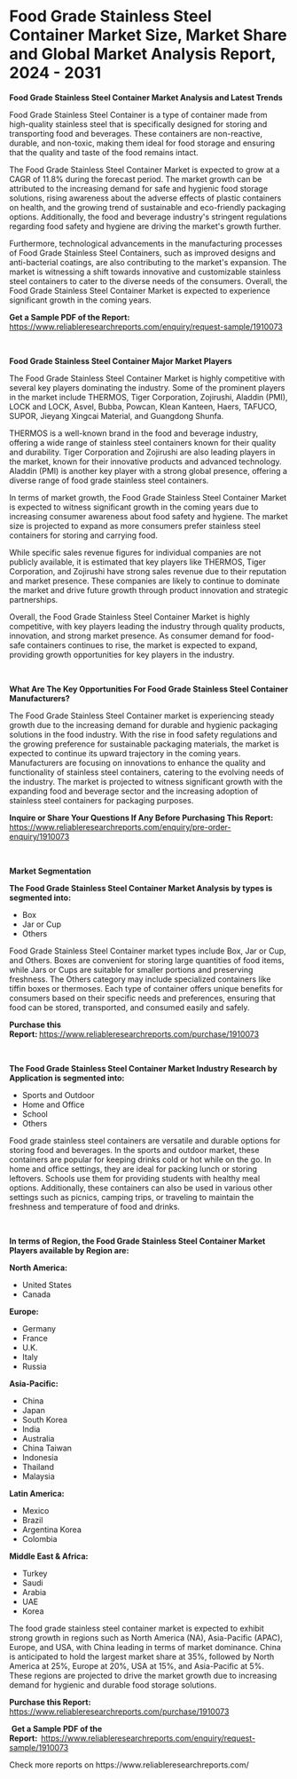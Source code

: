 <p><h1>Food Grade Stainless Steel Container Market Size, Market Share and Global Market Analysis Report, 2024 - 2031</h1></p><p><strong>Food Grade Stainless Steel Container Market Analysis and Latest Trends</strong></p>
<p><p>Food Grade Stainless Steel Container is a type of container made from high-quality stainless steel that is specifically designed for storing and transporting food and beverages. These containers are non-reactive, durable, and non-toxic, making them ideal for food storage and ensuring that the quality and taste of the food remains intact.</p><p>The Food Grade Stainless Steel Container Market is expected to grow at a CAGR of 11.8% during the forecast period. The market growth can be attributed to the increasing demand for safe and hygienic food storage solutions, rising awareness about the adverse effects of plastic containers on health, and the growing trend of sustainable and eco-friendly packaging options. Additionally, the food and beverage industry's stringent regulations regarding food safety and hygiene are driving the market's growth further.</p><p>Furthermore, technological advancements in the manufacturing processes of Food Grade Stainless Steel Containers, such as improved designs and anti-bacterial coatings, are also contributing to the market's expansion. The market is witnessing a shift towards innovative and customizable stainless steel containers to cater to the diverse needs of the consumers. Overall, the Food Grade Stainless Steel Container Market is expected to experience significant growth in the coming years.</p></p>
<p><strong>Get a Sample PDF of the Report:&nbsp;</strong> <a href="https://www.reliableresearchreports.com/enquiry/request-sample/1910073">https://www.reliableresearchreports.com/enquiry/request-sample/1910073</a></p>
<p>&nbsp;</p>
<p><strong>Food Grade Stainless Steel Container Major Market Players</strong></p>
<p><p>The Food Grade Stainless Steel Container Market is highly competitive with several key players dominating the industry. Some of the prominent players in the market include THERMOS, Tiger Corporation, Zojirushi, Aladdin (PMI), LOCK and LOCK, Asvel, Bubba, Powcan, Klean Kanteen, Haers, TAFUCO, SUPOR, Jieyang Xingcai Material, and Guangdong Shunfa.</p><p>THERMOS is a well-known brand in the food and beverage industry, offering a wide range of stainless steel containers known for their quality and durability. Tiger Corporation and Zojirushi are also leading players in the market, known for their innovative products and advanced technology. Aladdin (PMI) is another key player with a strong global presence, offering a diverse range of food grade stainless steel containers.</p><p>In terms of market growth, the Food Grade Stainless Steel Container Market is expected to witness significant growth in the coming years due to increasing consumer awareness about food safety and hygiene. The market size is projected to expand as more consumers prefer stainless steel containers for storing and carrying food.</p><p>While specific sales revenue figures for individual companies are not publicly available, it is estimated that key players like THERMOS, Tiger Corporation, and Zojirushi have strong sales revenue due to their reputation and market presence. These companies are likely to continue to dominate the market and drive future growth through product innovation and strategic partnerships.</p><p>Overall, the Food Grade Stainless Steel Container Market is highly competitive, with key players leading the industry through quality products, innovation, and strong market presence. As consumer demand for food-safe containers continues to rise, the market is expected to expand, providing growth opportunities for key players in the industry.</p></p>
<p>&nbsp;</p>
<p><strong>What Are The Key Opportunities For Food Grade Stainless Steel Container Manufacturers?</strong></p>
<p><p>The Food Grade Stainless Steel Container market is experiencing steady growth due to the increasing demand for durable and hygienic packaging solutions in the food industry. With the rise in food safety regulations and the growing preference for sustainable packaging materials, the market is expected to continue its upward trajectory in the coming years. Manufacturers are focusing on innovations to enhance the quality and functionality of stainless steel containers, catering to the evolving needs of the industry. The market is projected to witness significant growth with the expanding food and beverage sector and the increasing adoption of stainless steel containers for packaging purposes.</p></p>
<p><strong>Inquire or Share Your Questions If Any Before Purchasing This Report:</strong> <a href="https://www.reliableresearchreports.com/enquiry/pre-order-enquiry/1910073">https://www.reliableresearchreports.com/enquiry/pre-order-enquiry/1910073</a></p>
<p>&nbsp;</p>
<p><strong>Market Segmentation</strong></p>
<p><strong>The Food Grade Stainless Steel Container Market Analysis by types is segmented into:</strong></p>
<p><ul><li>Box</li><li>Jar or Cup</li><li>Others</li></ul></p>
<p><p>Food Grade Stainless Steel Container market types include Box, Jar or Cup, and Others. Boxes are convenient for storing large quantities of food items, while Jars or Cups are suitable for smaller portions and preserving freshness. The Others category may include specialized containers like tiffin boxes or thermoses. Each type of container offers unique benefits for consumers based on their specific needs and preferences, ensuring that food can be stored, transported, and consumed easily and safely.</p></p>
<p><strong>Purchase this Report:&nbsp;</strong><a href="https://www.reliableresearchreports.com/purchase/1910073">https://www.reliableresearchreports.com/purchase/1910073</a></p>
<p>&nbsp;</p>
<p><strong>The Food Grade Stainless Steel Container Market Industry Research by Application is segmented into:</strong></p>
<p><ul><li>Sports and Outdoor</li><li>Home and Office</li><li>School</li><li>Others</li></ul></p>
<p><p>Food grade stainless steel containers are versatile and durable options for storing food and beverages. In the sports and outdoor market, these containers are popular for keeping drinks cold or hot while on the go. In home and office settings, they are ideal for packing lunch or storing leftovers. Schools use them for providing students with healthy meal options. Additionally, these containers can also be used in various other settings such as picnics, camping trips, or traveling to maintain the freshness and temperature of food and drinks.</p></p>
<p>&nbsp;</p>
<p><strong>In terms of Region, the Food Grade Stainless Steel Container Market Players available by Region are:</strong></p>
<p>
    <p> <strong> North America: </strong>
        <ul>
            <li>United States</li>
            <li>Canada</li>
        </ul>
        </p> 
    <p> <strong> Europe: </strong>
        <ul>
            <li>Germany</li>
            <li>France</li>
            <li>U.K.</li>
            <li>Italy</li>
            <li>Russia</li>
        </ul>
        </p> 
    <p> <strong> Asia-Pacific: </strong>
        <ul>
            <li>China</li>
            <li>Japan</li>
            <li>South Korea</li>
            <li>India</li>
            <li>Australia</li>
            <li>China Taiwan</li>
            <li>Indonesia</li>
            <li>Thailand</li>
            <li>Malaysia</li>
        </ul>
        </p> 
    <p> <strong> Latin America: </strong>
        <ul>
            <li>Mexico</li>
            <li>Brazil</li>
            <li>Argentina Korea</li>
            <li>Colombia</li>
        </ul>
        </p> 
    <p> <strong> Middle East & Africa: </strong>
        <ul>
            <li>Turkey</li>
            <li>Saudi</li>
            <li>Arabia</li>
            <li>UAE</li>
            <li>Korea</li>
        </ul>
    </p>
    </p>
<p><p>The food grade stainless steel container market is expected to exhibit strong growth in regions such as North America (NA), Asia-Pacific (APAC), Europe, and USA, with China leading in terms of market dominance. China is anticipated to hold the largest market share at 35%, followed by North America at 25%, Europe at 20%, USA at 15%, and Asia-Pacific at 5%. These regions are projected to drive the market growth due to increasing demand for hygienic and durable food storage solutions.</p></p>
<p><strong>Purchase this Report: </strong><a href="https://www.reliableresearchreports.com/purchase/1910073">https://www.reliableresearchreports.com/purchase/1910073</a></p>
<p>&nbsp;<strong>Get a Sample PDF of the Report:&nbsp;&nbsp;</strong><a href="https://www.reliableresearchreports.com/enquiry/request-sample/1910073">https://www.reliableresearchreports.com/enquiry/request-sample/1910073</a></p>
<p><strong></strong></p>
<p>Check more reports on https://www.reliableresearchreports.com/</p>